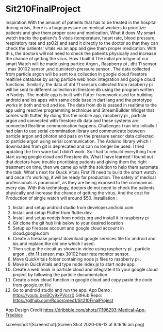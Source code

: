 # Sit210FinalProject

Inspiration
With the amount of patients that has to be treated in the hospital during crisis, there is a huge pressure on medical workers to prioritize patients and give them proper care and medication.
What it does
My smart watch tracks the patient's 5 vitals (temperature, heart rate, blood pressure, respiratory rate and spO2) and send it directly to the doctor so that they can check the patients' vitals via an app and give them proper medication. With this, the doctors will not need to check the patients physically and increase the chance of getting the virus.
How I built it
The initial prototype of our smart Watch will be made using partice Argon , Raspberry pi , dht 11 sensor , max 30102 sensor ,and duniotech pressure sensor . The data collected from particle argon will be sent to  a collection in google cloud firestore realtime database by using particle web hook integration and google cloud functions. Similarly, the data of dht 11 sensors collected from raspberry pi will be sent to different collection in firestore db using the program written in Nodejs. The mobile app is built with flutter framework used for building android and ios apps with same code base in dart lang and the prototype works in both android and ios. The data from db is passed in realtime to the app using reactive programming technique and StreamBuilder Widget that comes with flutter, By doing this the mobile app, raspberry pi , particle argon and connected with firestore db data and these systems are connected Realtime communication happens.
Challenges I ran into
Initially I had plan to use serial commination library and communicate between particle argon and photon and pass on the pressure sensor data collected to particle argon using serial communication. The Arduino library which I downloaded from git is deprecated and can no longer be used. I tried updating the firm ware but I didn’t work. So I had to rebuild everything from start using google cloud and Firestore db. 
What I have learned
I found out that doctors have trouble prioritising patients and giving them the right treatment on time, then we came up with the solution to help them automate the task.
What's next for Quick Vitals
First I’ll  need to build the smart watch and once it's working, it will be ready for production.
The safety of medical professionals is paramount, as they are being exposed to the coronavirus every day. With this technology, doctors do not need to check the patients physically and increase the chance of getting the virus. And the cost for Production of single watch will around $50.
Installation :
1.	Install and setup android studio from developer.android.com
2.	Install and setup Flutter from flutter.dev 
3.	Install and setup nodejs from nodejs.org and install it in raspberry pi 
4.	Git clone the git hub link below to your desired location 
5.	Setup up firebase account and google cloud account in cloud.google.com
6.	Create a firebase project download google services file for android and ios and replace the old one which I used. 
7.	Then setup the circuit as shown in video using raspberry pi , particle argon , dht 11 sensor, max 30102 hear rate monitor sensor. 
8.	Move QuickVitals folder containing node js files to raspberry pi . 
9.	Move in QuickVitals and type node index.js to start node app. 
10.	Create a web hook in particle cloud and integrate it to your google cloud project by following the particle documentation. 
11.	Create a new cloud function in google cloud and copy paste the code from google.txt file 
12.	Go to android studio and run the app.
App Demo :
https://youtu.be/BCv9xPVprz0
GitHub Repo:
https://github.com/Roboromeo1/Sit210FinalProject


App Design Credit 
https://dribbble.com/shots/11196293-Medical-App-Freebies


screenshot 
![Screenshot](Screen Shot 2020-06-12 at 9.16.16 am.png)
